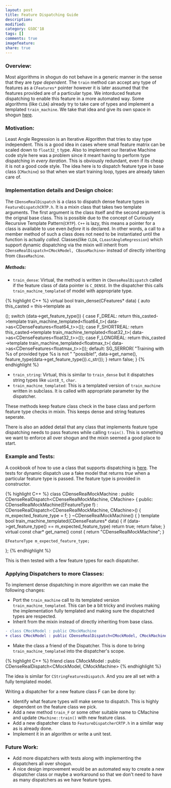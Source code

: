```yaml
---
layout: post
title: Feature Dispatching Guide
description:
modified:
category: GSOC'18
tags: []
comments: true
imagefeature:
share: true
---
```



### Overview:
Most algorithms in shogun do not behave in a generic manner in the sense that they are *type dependent*. The ```train``` method can accept any type of features as a ```CFeatures*``` pointer however it is later assumed that the features provided are of a particular type. We intorduced feature dispatching to enable this feature in a more automated way. Some algorithms (like ```CLDA```) already try to take care of types and implement a templated ```train_machine```. We take that idea and give its own space in shogun [here](https://github.com/shogun-toolbox/shogun/tree/develop/src/shogun/machine/FeatureDispatcherCRTP.h).  

### Motivation:
Least Angle Regression is an Iterative Algorithm that tries to stay type independent. This is a good idea in cases where small feature matrix can be scaled down to ```float32_t``` type. Also to implement our Iterative Machine code style here was a problem since it meant having to perform type dispatching in *every iteration*. This is obviously redundant, even if its cheap it is not a good code style. The idea here is to dispatch feature type in base class (```CMachine```) so that when we start training loop, types are already taken care of. 

### Implementation details and Design choice:

The ```CDenseRealDispatch``` is a class to dispatch dense feature types in ```FeatureDispatchCRTP.h```. It is a mixin class that takes two template arguments. The first argument is the class itself and the second argument is the orignal base class. This is possible due to the concept of Curiously Recursive Template Pattern(```CRTP```). ```C++``` is lazy, this means a pointer for a class is available to use even *before*  it is declared. In other words, a call to a member method of such a class does not need to be instantiated until the function is actually *called*.
Classes(like ```CLDA```, ```CLeastAngleRegression```) which support dynamic dispatching via the mixin will inherit from ```CDenseRealDispatch<CMockModel, CBaseMachine>``` instead of directly inheriting from ```CBaseMachine```.

##### Methods:
- ```train_dense```: Virtual, the method is written in ```CDenseRealDispatch``` called if the feature class of data pointer is ```C_DENSE```. In the dispatcher this calls ```train_machine_templated``` of model with appropriate type.


{% highlight C++ %}
virtual bool train_dense(CFeatures* data)
{
	auto this_casted = this->template as<P>();
	switch (data->get_feature_type())
	{
	case F_DREAL:
		return this_casted->template train_machine_templated<float64_t>(
		    data->as<CDenseFeatures<float64_t>>());
	case F_SHORTREAL:
		return this_casted->template train_machine_templated<float32_t>(
		    data->as<CDenseFeatures<float32_t>>());
	case F_LONGREAL:
		return this_casted
		    ->template train_machine_templated<floatmax_t>(
		        data->as<CDenseFeatures<floatmax_t>>());
	default:
		SG_SERROR(
		    "Training with %s of provided type %s is not "
		    "possible!",
		    data->get_name(),
		    feature_type(data->get_feature_type()).c_str());
	}
	return false;
}
{% endhighlight %}


- ```train_string```: Virtual, this is similar to ```train_dense``` but it dispatches string types like ```uint8_t```, ```char```.
- ```train_machine_templated```: This is a templated version of ```train_machine``` written in subclass. It is called with appropriate parameter by the dispatcher.

These methods keep feature class check in the base class and perform feature type checks in mixin. This keeps dense and string features seperate.

There is also an added detail that any class that implements feature type dispatching needs to pass features while calling ```train()```. This is something we want to enforce all over shogun and the mixin seemed a good place to start.

### Example and Tests:
A cookbook of how to use a class that supports dispatching is [here]().
The tests for dynamic dispatch use a fake model that returns *true* when a particular feature type is passed. The feature type is provided in constructor.


{% highlight C++ %}
class CDenseRealMockMachine
    : public CDenseRealDispatch<CDenseRealMockMachine, CMachine>
{
public:
	CDenseRealMockMachine(EFeatureType f)
	    : CDenseRealDispatch<CDenseRealMockMachine, CMachine>()
	{
		m_expected_feature_type = f;
	}
	~CDenseRealMockMachine()
	{
	}
	template <typename T>
	bool train_machine_templated(CDenseFeatures<T>* data)
	{
		if (data->get_feature_type() == m_expected_feature_type)
			return true;
		return false;
	}
	virtual const char* get_name() const
	{
		return "CDenseRealMockMachine";
	}

	EFeatureType m_expected_feature_type;
};
{% endhighlight %}


This is then tested with a few feature types for each dispatcher. 
### Applying Dispatchers to more Classes:
To implement dense dispatching in more algorithm we can make the following changes:
- Port the ```train_machine``` call to its templated version ```train_machine_templated```. This can be a bit tricky and involves making the implementation fully templated and making sure the dispatched types are respected.
- Inherit from the mixin instead of directly inheriting from base class.
```diff
- class CMockModel : public CMockMachine
+ class CMockModel : public CDenseRealDispatch<CMockModel, CMockMachine>
```
- Make the class a friend of the Dispatcher. This is done to bring ```train_machine_templated``` into the dispatcher's scope.

{% highlight C++ %}
friend class CMockModel : public CDenseRealDispatch<CMockModel, CMockMachine>
{% endhighlight %}

The idea is similar for ```CStringFeaturesDispatch```.
And you are all set with a fully templated model.

Writing a dispatcher for a new feature class F can be done by:
- Identify what feature types will make sense to dispatch. This is highly dependent on the feature class we pick.
- Add a new method ```train_F``` or some other suitable name to CMachine and update ```CMachine::train()``` with new feature class.
- Add a new dispatcher class to ```FeatureDispatcherCRTP.h``` in a similar way as is already done.
- Implement it in an algorithm or write a unit test.

### Future Work:
- Add more dispatchers with tests along with implementing the dispatchers all over shogun.
- A nice design improvement would be an automated way to create a new dispatcher class or maybe a workaround so that we don't need to have as many dispatchers as we have feature types. 
